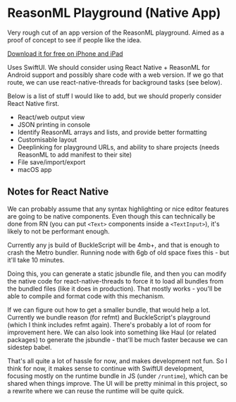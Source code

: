 # ReasonML Playground (Native App)

Very rough cut of an app version of the ReasonML playground. Aimed as a proof of concept to see if people like the idea.

[Download it for free on iPhone and iPad](https://apps.apple.com/gb/app/reasonml/id1507769834)

Uses SwiftUI. We should consider using React Native + ReasonML for Android support and possibly share code with a web version. If we go that route, we can use react-native-threads for background tasks (see below).

Below is a list of stuff I would like to add, but we should properly consider React Native first.

- React/web output view
- JSON printing in console
- Identify ReasonML arrays and lists, and provide better formatting
- Customisable layout
- Deeplinking for playground URLs, and ability to share projects (needs ReasonML to add manifest to their site)
- File save/import/export
- macOS app

## Notes for React Native

We can probably assume that any syntax highlighting or nice editor features are going to be native components. Even though this can technically be done from RN (you can put `<Text>` components inside a `<TextInput>`), it's likely to not be performant enough.

Currently any js build of BuckleScript will be 4mb+, and that is enough to crash the Metro bundler. Running node with 6gb of old space fixes this - but it'll take 10 minutes.

Doing this, you can generate a static jsbundle file, and then you can modify the native code for react-native-threads to force it to load all bundles from the bundled files (like it does in production). That mostly works - you'll be able to compile and format code with this mechanism.

If we can figure out how to get a smaller bundle, that would help a lot. Currently we bundle reason (for refmt) and BuckleScript's playground (which I think includes refmt again). There's probably a lot of room for improvement here. We can also look into something like Haul (or related packages) to generate the jsbundle - that'll be much faster because we can sidestep babel.

That's all quite a lot of hassle for now, and makes development not fun. So I think for now, it makes sense to continue with SwiftUI development, focusing mostly on the runtime bundle in JS (under `/runtime`), which can be shared when things improve. The UI will be pretty minimal in this project, so a rewrite where we can reuse the runtime will be quite quick.
